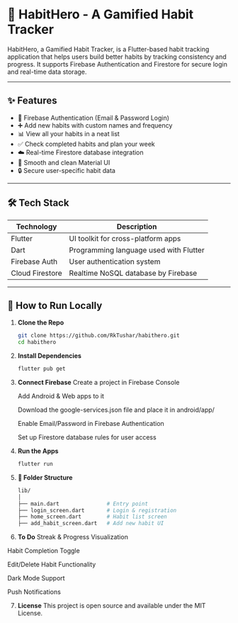 # 📱 HabitHero - A Gamified Habit Tracker

HabitHero, a Gamified Habit Tracker, is a Flutter-based habit tracking application that helps users build better habits by tracking consistency and progress. It supports Firebase Authentication and Firestore for secure login and real-time data storage.

---

## ✨ Features

- 🔐 Firebase Authentication (Email & Password Login)
- ➕ Add new habits with custom names and frequency
- 📊 View all your habits in a neat list
- ✅ Check completed habits and plan your week
- ☁️ Real-time Firestore database integration
- 🚀 Smooth and clean Material UI
- 🔒 Secure user-specific habit data

---

## 🛠️ Tech Stack

| Technology    | Description                              |
|---------------|------------------------------------------|
| Flutter       | UI toolkit for cross-platform apps       |
| Dart          | Programming language used with Flutter   |
| Firebase Auth | User authentication system               |
| Cloud Firestore | Realtime NoSQL database by Firebase     |

---

## 🧪 How to Run Locally

1. **Clone the Repo**
   ```bash
   git clone https://github.com/RkTushar/habithero.git
   cd habithero
2. **Install Dependencies**
   ```bash
   flutter pub get
3. **Connect Firebase**
   Create a project in Firebase Console

   Add Android & Web apps to it

   Download the google-services.json file and place it in android/app/

   Enable Email/Password in Firebase Authentication

   Set up Firestore database rules for user access
4. **Run the Apps**
   ```bash
   flutter run
5. **📁 Folder Structure**
   ```bash
   lib/
   │
   ├── main.dart               # Entry point
   ├── login_screen.dart       # Login & registration
   ├── home_screen.dart        # Habit list screen
   ├── add_habit_screen.dart   # Add new habit UI
6. **To Do**
    Streak & Progress Visualization

 Habit Completion Toggle

 Edit/Delete Habit Functionality

 Dark Mode Support

 Push Notifications

 7. **License**
      This project is open source and available under the MIT License.
